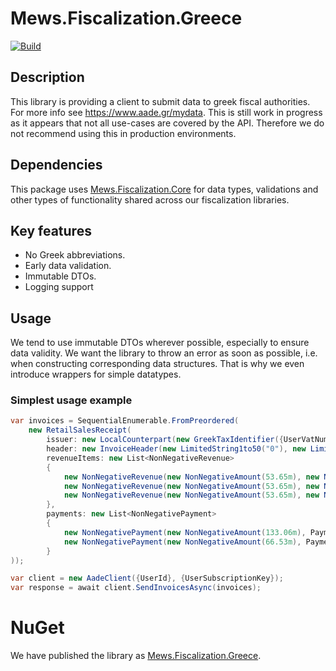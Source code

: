 # Mews.Fiscalization.Greece

[![Build](https://github.com/MewsSystems/fiscalizations/actions/workflows/build-and-test-greece.yml/badge.svg)](https://github.com/MewsSystems/fiscalizations/actions/workflows/build-and-test-greece.yml)

## Description
This library is providing a client to submit data to greek fiscal authorities. For more info see https://www.aade.gr/mydata.
This is still work in progress as it appears that not all use-cases are covered by the API. Therefore we do not recommend using this in production environments.

## Dependencies
This package uses [Mews.Fiscalization.Core](https://github.com/MewsSystems/fiscalization-core/) for data types, validations and other types of functionality shared across our fiscalization libraries.

## Key features
- No Greek abbreviations.
- Early data validation.
- Immutable DTOs.
- Logging support

## Usage
We tend to use immutable DTOs wherever possible, especially to ensure data validity.
We want the library to throw an error as soon as possible, i.e. when constructing corresponding data structures.
That is why we even introduce wrappers for simple datatypes.

### Simplest usage example
```csharp
var invoices = SequentialEnumerable.FromPreordered(
    new RetailSalesReceipt(
        issuer: new LocalCounterpart(new GreekTaxIdentifier({UserVatNumber})),
        header: new InvoiceHeader(new LimitedString1to50("0"), new LimitedString1to50("50020"), DateTime.Now, currencyCode: new CurrencyCode("EUR")),
        revenueItems: new List<NonNegativeRevenue>
        {
            new NonNegativeRevenue(new NonNegativeAmount(53.65m), new NonNegativeAmount(12.88m), TaxType.Vat6, RevenueType.Products),
            new NonNegativeRevenue(new NonNegativeAmount(53.65m), new NonNegativeAmount(12.88m), TaxType.Vat6, RevenueType.Services),
            new NonNegativeRevenue(new NonNegativeAmount(53.65m), new NonNegativeAmount(12.88m), TaxType.Vat6, RevenueType.Other)
        },
        payments: new List<NonNegativePayment>
        {
            new NonNegativePayment(new NonNegativeAmount(133.06m), PaymentType.DomesticPaymentsAccountNumber),
            new NonNegativePayment(new NonNegativeAmount(66.53m), PaymentType.Cash)
        }
));

var client = new AadeClient({UserId}, {UserSubscriptionKey});
var response = await client.SendInvoicesAsync(invoices);
```

# NuGet

We have published the library as [Mews.Fiscalization.Greece](https://www.nuget.org/packages/Mews.Fiscalization.Greece/).
